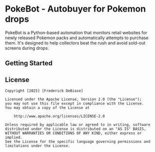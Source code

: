 # PokeBot - Autobuyer for Pokemon drops #

PokeBot is a Python-based automation that monitors retail websites for newly released Pokemon packs and automatically attempts to purchase them. It's designed to help collectors beat the rush and avoid sold-out screens during drops.



## Getting Started


## License
    Copyright [2025] [Frederick DeBiase]

    Licensed under the Apache License, Version 2.0 (the "License");
    you may not use this file except in compliance with the License.
    You may obtain a copy of the License at

        http://www.apache.org/licenses/LICENSE-2.0

    Unless required by applicable law or agreed to in writing, software
    distributed under the License is distributed on an "AS IS" BASIS,
    WITHOUT WARRANTIES OR CONDITIONS OF ANY KIND, either express or implied.
    See the License for the specific language governing permissions and
    limitations under the License.